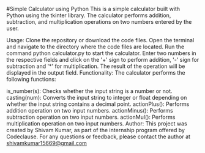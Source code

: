 
#Simple Calculator using Python
This is a simple calculator built with Python using the tkinter library. The calculator performs addition, subtraction, and multiplication operations on two numbers entered by the user.

Usage:
Clone the repository or download the code files.
Open the terminal and navigate to the directory where the code files are located.
Run the command python calculator.py to start the calculator.
Enter two numbers in the respective fields and click on the '+' sign to perform addition, '-' sign for subtraction and '*' for multiplication.
The result of the operation will be displayed in the output field.
Functionality:
The calculator performs the following functions:

is_number(s): Checks whether the input string is a number or not.
casting(num): Converts the input string to integer or float depending on whether the input string contains a decimal point.
actionPlus(): Performs addition operation on two input numbers.
actionMinus(): Performs subtraction operation on two input numbers.
actionMul(): Performs multiplication operation on two input numbers.
Author:
This project was created by Shivam Kumar, as part of the internship program offered by Codeclause. For any questions or feedback, please contact the author at shivamkumar15669@gmail.com

